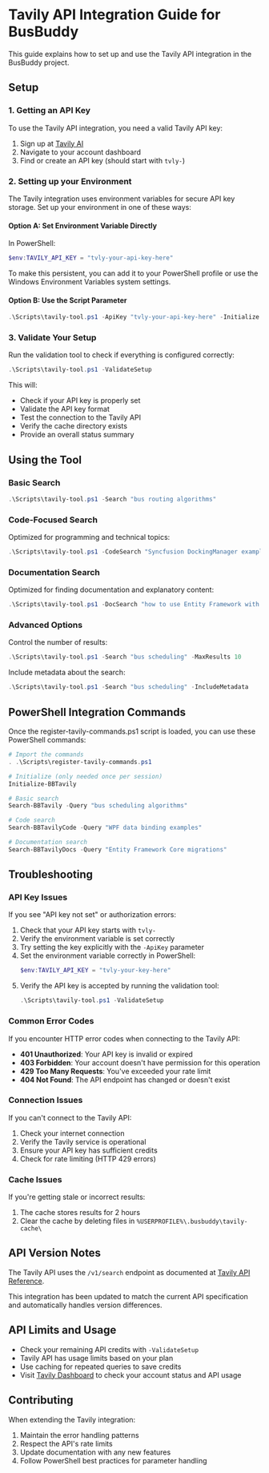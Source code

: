 # Tavily API Integration Guide for BusBuddy

This guide explains how to set up and use the Tavily API integration in the BusBuddy project.

## Setup

### 1. Getting an API Key

To use the Tavily API integration, you need a valid Tavily API key:

1. Sign up at [Tavily AI](https://tavily.com/)
2. Navigate to your account dashboard
3. Find or create an API key (should start with `tvly-`)

### 2. Setting up your Environment

The Tavily integration uses environment variables for secure API key storage. Set up your environment in one of these ways:

#### Option A: Set Environment Variable Directly

In PowerShell:

```powershell
$env:TAVILY_API_KEY = "tvly-your-api-key-here"
```

To make this persistent, you can add it to your PowerShell profile or use the Windows Environment Variables system settings.

#### Option B: Use the Script Parameter

```powershell
.\Scripts\tavily-tool.ps1 -ApiKey "tvly-your-api-key-here" -Initialize
```

### 3. Validate Your Setup

Run the validation tool to check if everything is configured correctly:

```powershell
.\Scripts\tavily-tool.ps1 -ValidateSetup
```

This will:
- Check if your API key is properly set
- Validate the API key format
- Test the connection to the Tavily API
- Verify the cache directory exists
- Provide an overall status summary

## Using the Tool

### Basic Search

```powershell
.\Scripts\tavily-tool.ps1 -Search "bus routing algorithms"
```

### Code-Focused Search

Optimized for programming and technical topics:

```powershell
.\Scripts\tavily-tool.ps1 -CodeSearch "Syncfusion DockingManager examples"
```

### Documentation Search

Optimized for finding documentation and explanatory content:

```powershell
.\Scripts\tavily-tool.ps1 -DocSearch "how to use Entity Framework with SQLite"
```

### Advanced Options

Control the number of results:

```powershell
.\Scripts\tavily-tool.ps1 -Search "bus scheduling" -MaxResults 10
```

Include metadata about the search:

```powershell
.\Scripts\tavily-tool.ps1 -Search "bus scheduling" -IncludeMetadata
```

## PowerShell Integration Commands

Once the register-tavily-commands.ps1 script is loaded, you can use these PowerShell commands:

```powershell
# Import the commands
. .\Scripts\register-tavily-commands.ps1

# Initialize (only needed once per session)
Initialize-BBTavily

# Basic search
Search-BBTavily -Query "bus scheduling algorithms"

# Code search
Search-BBTavilyCode -Query "WPF data binding examples"

# Documentation search
Search-BBTavilyDocs -Query "Entity Framework Core migrations"
```

## Troubleshooting

### API Key Issues

If you see "API key not set" or authorization errors:

1. Check that your API key starts with `tvly-`
2. Verify the environment variable is set correctly
3. Try setting the key explicitly with the `-ApiKey` parameter
4. Set the environment variable correctly in PowerShell:
   ```powershell
   $env:TAVILY_API_KEY = "tvly-your-key-here"
   ```
5. Verify the API key is accepted by running the validation tool:
   ```powershell
   .\Scripts\tavily-tool.ps1 -ValidateSetup
   ```

### Common Error Codes

If you encounter HTTP error codes when connecting to the Tavily API:

- **401 Unauthorized**: Your API key is invalid or expired
- **403 Forbidden**: Your account doesn't have permission for this operation
- **429 Too Many Requests**: You've exceeded your rate limit
- **404 Not Found**: The API endpoint has changed or doesn't exist

### Connection Issues

If you can't connect to the Tavily API:

1. Check your internet connection
2. Verify the Tavily service is operational
3. Ensure your API key has sufficient credits
4. Check for rate limiting (HTTP 429 errors)

### Cache Issues

If you're getting stale or incorrect results:

1. The cache stores results for 2 hours
2. Clear the cache by deleting files in `%USERPROFILE%\.busbuddy\tavily-cache\`

## API Version Notes

The Tavily API uses the `/v1/search` endpoint as documented at [Tavily API Reference](https://tavily.tadata.com/docs/reference).

This integration has been updated to match the current API specification and automatically handles version differences.

## API Limits and Usage

- Check your remaining API credits with `-ValidateSetup`
- Tavily API has usage limits based on your plan
- Use caching for repeated queries to save credits
- Visit [Tavily Dashboard](https://tavily.tadata.com/signin) to check your account status and API usage

## Contributing

When extending the Tavily integration:

1. Maintain the error handling patterns
2. Respect the API's rate limits
3. Update documentation with any new features
4. Follow PowerShell best practices for parameter handling
